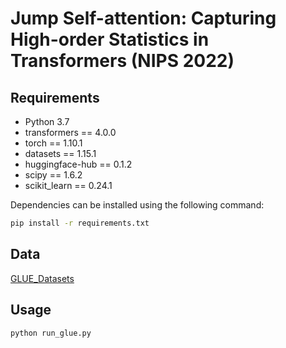 # Jump Self-attention: Capturing High-order Statistics in Transformers (NIPS 2022)



## Requirements

- Python 3.7
- transformers == 4.0.0
- torch == 1.10.1
- datasets == 1.15.1
- huggingface-hub == 0.1.2
- scipy == 1.6.2
- scikit_learn == 0.24.1

Dependencies can be installed using the following command:
```bash
pip install -r requirements.txt
```

## Data

[GLUE_Datasets](https://drive.google.com/drive/folders/1kdzLnWA0BV9CcOHGPr5Y7p2r0fB75yvi)

## Usage

```bash
python run_glue.py
```